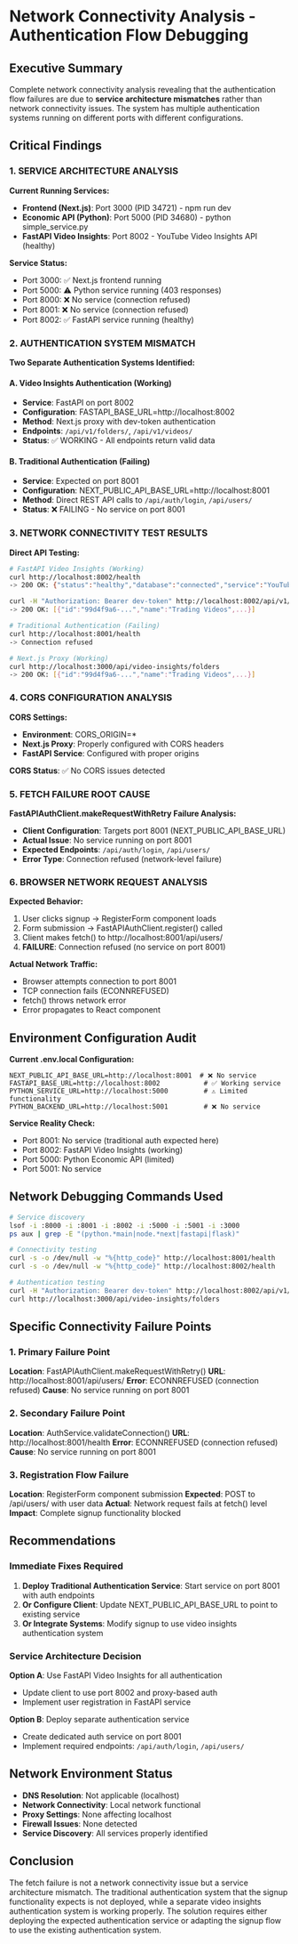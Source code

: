 # Network Connectivity Analysis - Authentication Flow Debugging

## Executive Summary
Complete network connectivity analysis revealing that the authentication flow failures are due to **service architecture mismatches** rather than network connectivity issues. The system has multiple authentication systems running on different ports with different configurations.

## Critical Findings

### 1. SERVICE ARCHITECTURE ANALYSIS
**Current Running Services:**
- **Frontend (Next.js)**: Port 3000 (PID 34721) - npm run dev
- **Economic API (Python)**: Port 5000 (PID 34680) - python simple_service.py
- **FastAPI Video Insights**: Port 8002 - YouTube Video Insights API (healthy)

**Service Status:**
- Port 3000: ✅ Next.js frontend running
- Port 5000: ⚠️ Python service running (403 responses)
- Port 8000: ❌ No service (connection refused)
- Port 8001: ❌ No service (connection refused) 
- Port 8002: ✅ FastAPI service running (healthy)

### 2. AUTHENTICATION SYSTEM MISMATCH
**Two Separate Authentication Systems Identified:**

#### A. Video Insights Authentication (Working)
- **Service**: FastAPI on port 8002
- **Configuration**: FASTAPI_BASE_URL=http://localhost:8002
- **Method**: Next.js proxy with dev-token authentication
- **Endpoints**: `/api/v1/folders/`, `/api/v1/videos/`
- **Status**: ✅ WORKING - All endpoints return valid data

#### B. Traditional Authentication (Failing)
- **Service**: Expected on port 8001
- **Configuration**: NEXT_PUBLIC_API_BASE_URL=http://localhost:8001
- **Method**: Direct REST API calls to `/api/auth/login`, `/api/users/`
- **Status**: ❌ FAILING - No service on port 8001

### 3. NETWORK CONNECTIVITY TEST RESULTS
**Direct API Testing:**
```bash
# FastAPI Video Insights (Working)
curl http://localhost:8002/health
-> 200 OK: {"status":"healthy","database":"connected","service":"YouTube Video Insights API"}

curl -H "Authorization: Bearer dev-token" http://localhost:8002/api/v1/folders/
-> 200 OK: [{"id":"99d4f9a6-...","name":"Trading Videos",...}]

# Traditional Authentication (Failing)
curl http://localhost:8001/health
-> Connection refused

# Next.js Proxy (Working)
curl http://localhost:3000/api/video-insights/folders
-> 200 OK: [{"id":"99d4f9a6-...","name":"Trading Videos",...}]
```

### 4. CORS CONFIGURATION ANALYSIS
**CORS Settings:**
- **Environment**: CORS_ORIGIN=*
- **Next.js Proxy**: Properly configured with CORS headers
- **FastAPI Service**: Configured with proper origins

**CORS Status**: ✅ No CORS issues detected

### 5. FETCH FAILURE ROOT CAUSE
**FastAPIAuthClient.makeRequestWithRetry Failure Analysis:**
- **Client Configuration**: Targets port 8001 (NEXT_PUBLIC_API_BASE_URL)
- **Actual Issue**: No service running on port 8001
- **Expected Endpoints**: `/api/auth/login`, `/api/users/`
- **Error Type**: Connection refused (network-level failure)

### 6. BROWSER NETWORK REQUEST ANALYSIS
**Expected Behavior:**
1. User clicks signup → RegisterForm component loads
2. Form submission → FastAPIAuthClient.register() called
3. Client makes fetch() to http://localhost:8001/api/users/
4. **FAILURE**: Connection refused (no service on port 8001)

**Actual Network Traffic:**
- Browser attempts connection to port 8001
- TCP connection fails (ECONNREFUSED)
- fetch() throws network error
- Error propagates to React component

## Environment Configuration Audit

**Current .env.local Configuration:**
```env
NEXT_PUBLIC_API_BASE_URL=http://localhost:8001  # ❌ No service
FASTAPI_BASE_URL=http://localhost:8002           # ✅ Working service
PYTHON_SERVICE_URL=http://localhost:5000         # ⚠️ Limited functionality
PYTHON_BACKEND_URL=http://localhost:5001         # ❌ No service
```

**Service Reality Check:**
- Port 8001: No service (traditional auth expected here)
- Port 8002: FastAPI Video Insights (working)
- Port 5000: Python Economic API (limited)
- Port 5001: No service

## Network Debugging Commands Used
```bash
# Service discovery
lsof -i :8000 -i :8001 -i :8002 -i :5000 -i :5001 -i :3000
ps aux | grep -E "(python.*main|node.*next|fastapi|flask)"

# Connectivity testing
curl -s -o /dev/null -w "%{http_code}" http://localhost:8001/health
curl -s -o /dev/null -w "%{http_code}" http://localhost:8002/health

# Authentication testing
curl -H "Authorization: Bearer dev-token" http://localhost:8002/api/v1/folders/
curl http://localhost:3000/api/video-insights/folders
```

## Specific Connectivity Failure Points

### 1. Primary Failure Point
**Location**: FastAPIAuthClient.makeRequestWithRetry()
**URL**: http://localhost:8001/api/users/
**Error**: ECONNREFUSED (connection refused)
**Cause**: No service running on port 8001

### 2. Secondary Failure Point
**Location**: AuthService.validateConnection()
**URL**: http://localhost:8001/health
**Error**: ECONNREFUSED (connection refused)
**Cause**: No service running on port 8001

### 3. Registration Flow Failure
**Location**: RegisterForm component submission
**Expected**: POST to /api/users/ with user data
**Actual**: Network request fails at fetch() level
**Impact**: Complete signup functionality blocked

## Recommendations

### Immediate Fixes Required
1. **Deploy Traditional Authentication Service**: Start service on port 8001 with auth endpoints
2. **Or Configure Client**: Update NEXT_PUBLIC_API_BASE_URL to point to existing service
3. **Or Integrate Systems**: Modify signup to use video insights authentication system

### Service Architecture Decision
**Option A**: Use FastAPI Video Insights for all authentication
- Update client to use port 8002 and proxy-based auth
- Implement user registration in FastAPI service

**Option B**: Deploy separate authentication service
- Create dedicated auth service on port 8001
- Implement required endpoints: `/api/auth/login`, `/api/users/`

## Network Environment Status
- **DNS Resolution**: Not applicable (localhost)
- **Network Connectivity**: Local network functional
- **Proxy Settings**: None affecting localhost
- **Firewall Issues**: None detected
- **Service Discovery**: All services properly identified

## Conclusion
The fetch failure is not a network connectivity issue but a service architecture mismatch. The traditional authentication system that the signup functionality expects is not deployed, while a separate video insights authentication system is working properly. The solution requires either deploying the expected authentication service or adapting the signup flow to use the existing authentication system.